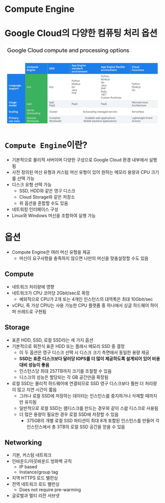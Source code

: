 # Compute Engine

# Google Cloud의 다양한 컴퓨팅 처리 옵션

![cpn](https://github.com/seungwonbased/TIL/blob/main/GoogleCloud/assets/cpen.png)

# `Compute Engine`이란?

- 기본적으로 물리적 서버이며 다양한 구성으로 Google Cloud 환경 내부에서 실행됨
- 사전 정의된 머신 유형과 커스텀 머신 유형이 있어 원하는 메모리 용량과 CPU 크기를 선택 가능
- 디스크 유형 선택 가능
    - SSD, HDD와 같은 영구 디스크
    - Cloud Storage와 같은 저장소
    - 위 옵션을 혼합할 수도 있음
- 네트워킹 인터페이스 구성
- Linux와 Windows 머신을 조합하여 실행 가능

# 옵션

- Compute Engine은 여러 머신 유형을 제공
    - 머신이 요구사항을 충족하지 않으면 나만의 머신을 맞춤설정할 수도 있음

## Compute

- 네트워크 처리량에 영향
- 네트워크가 CPU 코어당 2Gbit/sec로 확장
    - 예외적으로 CPU가 2개 또는 4개인 인스턴스의 대역폭은 최대 10Gbit/sec
- vCPU, 즉 가상 CPIU는 사용 가능한 CPU 플랫폼 중 하나에서 싱글 하드웨어 하이퍼 쓰레드로 구현됨

## Storage

- 표준 HDD, SSD, 로컬 SSD라는 세 가지 옵션
- 기본적으로 회전식 표준 HDD 또는 플래시 메모리 SSD 중 결정
    - 이 두 옵션은 영구 디스크 선택 시 디스크 크기 측면에서 동일한 용량 제공
    - **SSD는 표준 디스크보다 달러당 IOPS를 더 많이 제공하도록 설계되어 있어 비용 대비 성능이 좋음**
    - 인스턴스당 최대 257TB까지 크기를 조절할 수 있음
    - 디스크의 성능은 할당되는 각 GB 공간만큼 확장됨
- 로컬 SSD는 물리적 하드웨어에 연결되므로 SSD 영구 디스크보다 훨씬 더 처리량이 많고 지연 시간이 짧음
    - 그러나 로컬 SSD에 저장하는 데이터는 인스턴스를 중지하거나 삭제할 때까지만 유지됨
    - 일반적으로 로컬 SSD는 램디스크를 만드는 경우와 같이 스왑 디스크로 사용됨
    - 더 많은 용량이 필요한 경우 로컬 SSD에 저장할 수 있음
        - 375GB의 개별 로컬 SSD 파티션이 최대 8개 포함된 인스턴스를 만들어 각 인스턴스에서 총 3TB의 로컬 SSD 공간을 얻을 수 있음

## Networking

- 기본, 커스텀 네트워크
- 인바운드/아웃바운드 방화벽 규칙
    - IP based
    - Instance/group tag
- 지역 HTTPS 로드 밸런싱
- 전역 네트워크 로드 밸런싱
    - Does not require pre-warming
- 글로벌과 멀티 리전 서브넷